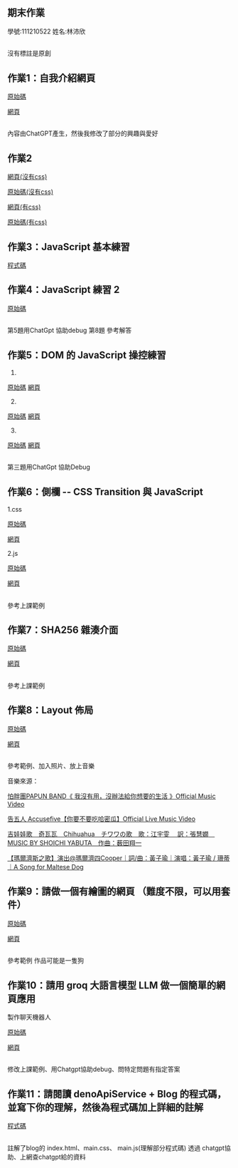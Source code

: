 ## 期末作業
學號:111210522
姓名:林沛欣
##
沒有標註是原創

## 作業1：自我介紹網頁
[原始碼](https://github.com/linpeic/wp/blob/master/finial/hw1/%E8%87%AA%E6%88%91%E4%BB%8B%E7%B4%B9.html)

[網頁](https://linpeic.github.io/wp/finial/hw1/%E8%87%AA%E6%88%91%E4%BB%8B%E7%B4%B9.html)
 ##
 內容由ChatGPT產生，然後我修改了部分的興趣與愛好

## 作業2
[網頁(沒有css)](https://linpeic.github.io/wp/finial/html/%E8%A8%BB%E5%86%8A%E7%95%AB%E9%9D%A2.html)

[原始碼(沒有css)](https://github.com/linpeic/wp/blob/master/finial/html/%E8%A8%BB%E5%86%8A%E7%95%AB%E9%9D%A2.html)

[網頁(有css)](https://linpeic.github.io/wp/finial/html/%E8%A8%BB%E5%86%8A%E7%95%AB%E9%9D%A2css.html)

[原始碼(有css)](https://github.com/linpeic/wp/blob/master/finial/html/%E8%A8%BB%E5%86%8A%E7%95%AB%E9%9D%A2css.html)

## 作業3：JavaScript 基本練習 
[程式碼](https://github.com/linpeic/wp/tree/master/finial/hw3)

## 作業4：JavaScript 練習 2
[原始碼](https://github.com/linpeic/wp/tree/master/finial/hw4)
##
第5題用ChatGpt 協助debug
第8題 參考解答

## 作業5：DOM 的 JavaScript 操控練習 
1.
[原始碼](https://github.com/linpeic/wp/blob/master/finial/hw5/1.html)
[網頁](https://linpeic.github.io/wp/finial/hw5/1.html)

2.
[原始碼](https://github.com/linpeic/wp/blob/master/finial/hw5/2.html)
[網頁](https://linpeic.github.io/wp/finial/hw5/2.html)

3.
[原始碼](https://github.com/linpeic/wp/blob/master/finial/hw5/3.html)
[網頁](https://linpeic.github.io/wp/finial/hw5/3.html)

## 
第三題用ChatGpt 協助Debug

## 作業6：側欄 -- CSS Transition 與 JavaScript
1.css

[原始碼](https://github.com/linpeic/wp/blob/master/finial/hw6/transition.html)

[網頁](https://linpeic.github.io/wp/finial/hw6/transition.html)

2.js

[原始碼](https://github.com/linpeic/wp/blob/master/finial/hw6/transitionjs.html)

[網頁](https://linpeic.github.io/wp/finial/hw6/transitionjs.html)
##
參考上課範例

## 作業7：SHA256 雜湊介面
[原始碼](https://github.com/linpeic/wp/blob/master/finial/hw7/SHA.html)

[網頁](https://linpeic.github.io/wp/finial/hw7/SHA.html)
##
參考上課範例 

## 作業8：Layout 佈局 
[原始碼](https://github.com/linpeic/wp/blob/master/finial/hw8/layout.html)

[網頁](https://linpeic.github.io/wp/finial/hw8/layout.html)
##
參考範例、加入照片、放上音樂

音樂來源：

[怕胖團PAPUN BAND《 我沒有用，沒辦法給你想要的生活 》Official Music Video](https://www.youtube.com/watch?v=rlRSJNHS40s)

[告五人 Accusefive【你要不要吃哈密瓜】Official Live Music Video](https://www.youtube.com/watch?v=TRDV0xw3j4Y)

[吉娃娃歌　奇瓦瓦　Chihuahua　チワワの歌　歌：江宇雯　 訳：張慧嫺　MUSIC BY SHOICHI YABUTA　作曲：薮田翔一](https://www.youtube.com/watch?v=Nl4lAO-HFJo)

[【瑪爾濟斯之歌】演出@瑪爾濟四Cooper｜詞/曲：黃子瑜｜演唱：黃子瑜 / 珊蒂｜A Song for Maltese Dog](https://www.youtube.com/watch?v=xZU2x8McjZ8)


## 作業9：請做一個有繪圖的網頁 （難度不限，可以用套件）
[原始碼](https://github.com/linpeic/wp/blob/master/finial/hw9/canvas.html)

[網頁](https://linpeic.github.io/wp/finial/hw9/canvas.html)
##
參考範例 作品可能是一隻狗

## 作業10：請用 groq 大語言模型 LLM 做一個簡單的網頁應用
製作聊天機器人

[原始碼](https://github.com/linpeic/wp/tree/master/finial/hw10)

[網頁](https://linpeic.github.io/wp/finial/hw10/index.html)
##
修改上課範例、用Chatgpt協助debug、問特定問題有指定答案

## 作業11：請閱讀 denoApiService + Blog 的程式碼，並寫下你的理解，然後為程式碼加上詳細的註解

[程式碼](https://github.com/linpeic/wp/tree/master/finial/hw11/denoApiService/blog)
##
註解了blog的 index.html、main.css、 main.js(理解部分程式碼)
透過 chatgpt協助、上網查chatgpt給的資料